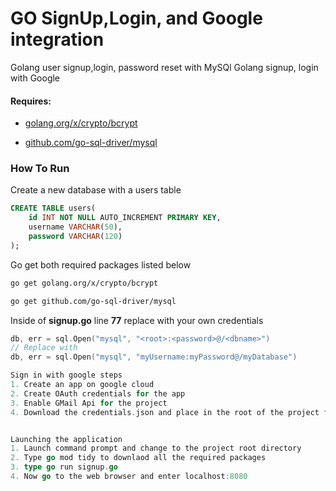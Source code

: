 # GO SignUp,Login, and Google integration
Golang user signup,login, password reset with MySQl
Golang signup, login with Google



#### Requires: 

* [golang.org/x/crypto/bcrypt](https://godoc.org/golang.org/x/crypto/bcrypt)

* [github.com/go-sql-driver/mysql](https://github.com/go-sql-driver/mysql)

### How To Run 

Create a new database with a users table 

```sql
CREATE TABLE users(
    id INT NOT NULL AUTO_INCREMENT PRIMARY KEY,
    username VARCHAR(50),
    password VARCHAR(120)
);
```

Go get both required packages listed below 

```bash
go get golang.org/x/crypto/bcrypt

go get github.com/go-sql-driver/mysql
```

Inside of **signup.go** line **77** replace <example> with your own credentials

```go
db, err = sql.Open("mysql", "<root>:<password>@/<dbname>")
// Replace with 
db, err = sql.Open("mysql", "myUsername:myPassword@/myDatabase")

Sign in with google steps
1. Create an app on google cloud
2. Create OAuth credentials for the app
3. Enable GMail Api for the project
4. Download the credentials.json and place in the root of the project folder


Launching the application
1. Launch command prompt and change to the project root directory
2. Type go mod tidy to downlaod all the required packages    
3. type go run signup.go
4. Now go to the web browser and enter localhost:8080
```









